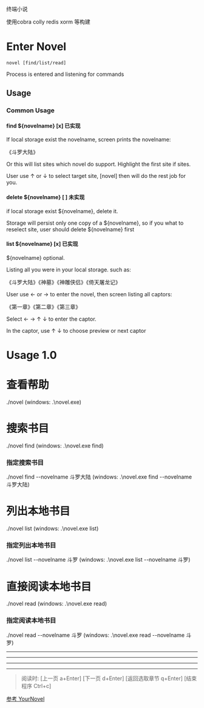 终端小说

使用cobra colly redis xorm 等构建

# Enter Novel

    novel [find/list/read]

Process is entered and listening for commands

## Usage

### Common Usage

#### find ${novelname} [x] 已实现

If local storage exist the novelname, screen prints the novelname:

《斗罗大陆》

Or this will list sites which novel do support. Highlight the first site if sites.

User use ↑ or ↓ to select target site, [novel] then will do the rest job for you.

#### delete ${novelname} [ ] 未实现

if local storage exist ${novelname}, delete it.

Storage will persist only one copy of a ${novelname}, so if you what to reselect site, user should delete ${novelname} first

#### list ${novelname} [x] 已实现

${novelname} optional.

Listing all you were in your local storage. such as:

《斗罗大陆》《神墓》《神雕侠侣》《倚天屠龙记》

User use ← or → to enter the novel, then screen listing all captors:

《第一章》《第二章》《第三章》

Select ← → ↑ ↓ to enter the captor.

In the captor, use ↑ ↓ to choose preview or next captor




# Usage 1.0

# 查看帮助

./novel (windows: .\novel.exe)

# 搜索书目

./novel find (windows: .\novel.exe find)

### 指定搜索书目

./novel find --novelname 斗罗大陆 (windows: .\novel.exe find --novelname 斗罗大陆)

# 列出本地书目

./novel list (windows: .\novel.exe list)

### 指定列出本地书目

./novel list --novelname 斗罗 (windows: .\novel.exe list --novelname 斗罗)

# 直接阅读本地书目

./novel read (windows: .\novel.exe read)

### 指定阅读本地书目

./novel read --novelname 斗罗 (windows: .\novel.exe read --novelname 斗罗)

---
---
---
---
> 阅读时: [上一页 a+Enter] [下一页 d+Enter] [返回选取章节 q+Enter] [结束程序 Ctrl+c]


[参考 YourNovel](https://github.com/DemonFengYuXiang/YourNovel)